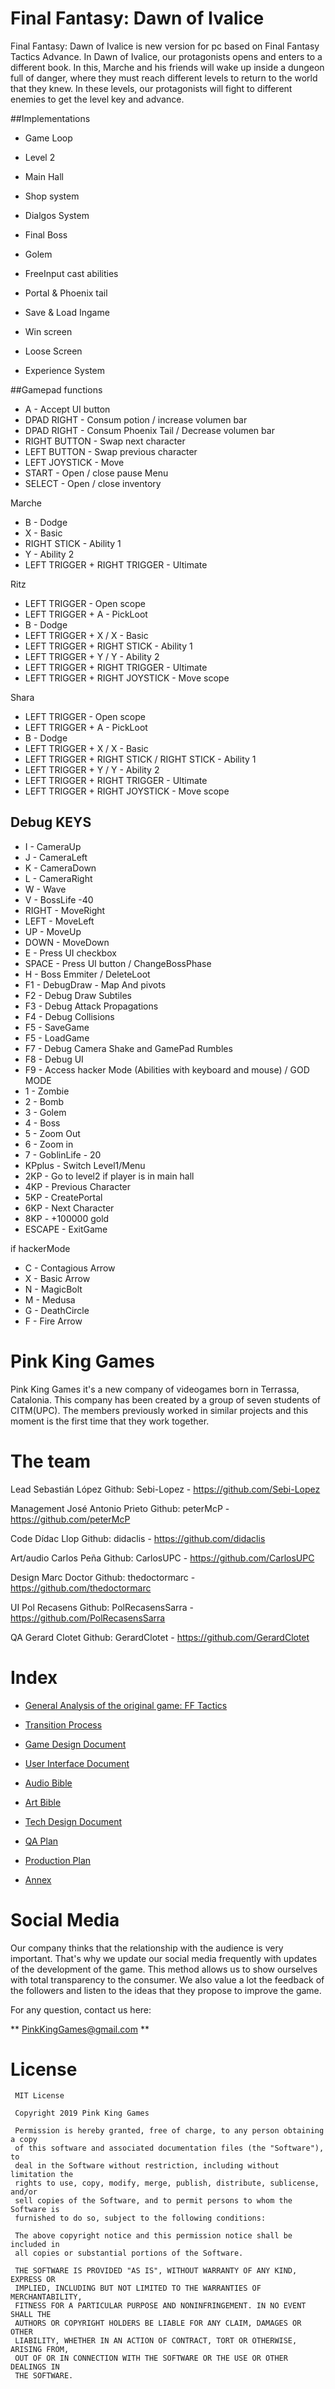 # Final Fantasy: Dawn of Ivalice

Final Fantasy: Dawn of Ivalice is new version for pc based on Final Fantasy Tactics Advance. In Dawn of Ivalice, our protagonists opens and enters to a different book. In this, Marche and his friends will wake up inside a dungeon full of danger, where they must reach different levels to return to the world that they knew. In these levels, our protagonists will fight to different enemies to get the level key and advance.

##Implementations

* Game Loop

* Level 2

* Main Hall

* Shop system

* Dialgos System

* Final Boss

* Golem

* FreeInput cast abilities

* Portal & Phoenix tail

* Save & Load Ingame 

* Win screen

* Loose Screen

* Experience System

##Gamepad functions

* A - Accept UI button
* DPAD RIGHT - Consum potion / increase volumen bar
* DPAD RIGHT - Consum Phoenix Tail / Decrease volumen bar
* RIGHT BUTTON - Swap next character
* LEFT BUTTON - Swap previous character
* LEFT JOYSTICK - Move
* START -  Open / close pause Menu
* SELECT - Open / close inventory

Marche 

* B - Dodge
* X - Basic
* RIGHT STICK - Ability 1
* Y - Ability 2
* LEFT TRIGGER + RIGHT TRIGGER - Ultimate

Ritz

* LEFT TRIGGER - Open scope
* LEFT TRIGGER + A - PickLoot 
* B - Dodge
* LEFT TRIGGER + X / X - Basic
* LEFT TRIGGER + RIGHT STICK - Ability 1
* LEFT TRIGGER + Y / Y - Ability 2
* LEFT TRIGGER + RIGHT TRIGGER - Ultimate
* LEFT TRIGGER + RIGHT JOYSTICK - Move scope

Shara

* LEFT TRIGGER - Open scope
* LEFT TRIGGER + A - PickLoot 
* B - Dodge
* LEFT TRIGGER + X / X - Basic
* LEFT TRIGGER + RIGHT STICK / RIGHT STICK - Ability 1
* LEFT TRIGGER + Y / Y - Ability 2
* LEFT TRIGGER + RIGHT TRIGGER - Ultimate
* LEFT TRIGGER + RIGHT JOYSTICK - Move scope

## Debug KEYS

* I - CameraUp
* J  - CameraLeft
* K - CameraDown
* L - CameraRight
* W - Wave
* V - BossLife -40
* RIGHT - MoveRight
* LEFT - MoveLeft
* UP - MoveUp
* DOWN - MoveDown
* E - Press UI checkbox
* SPACE - Press UI button / ChangeBossPhase
* H - Boss Emmiter / DeleteLoot
* F1 - DebugDraw - Map And pivots
* F2 - Debug Draw Subtiles
* F3 - Debug Attack Propagations
* F4 - Debug Collisions
* F5 - SaveGame
* F5 - LoadGame
* F7  - Debug Camera Shake and GamePad Rumbles
* F8 - Debug UI 
* F9  - Access hacker Mode (Abilities with keyboard and mouse) / GOD MODE
* 1  - Zombie 
* 2 - Bomb
* 3 - Golem
* 4 - Boss
* 5 - Zoom Out
* 6 - Zoom in
* 7 - GoblinLife - 20
* KPplus - Switch Level1/Menu
* 2KP - Go to level2 if player is in main hall
* 4KP  - Previous Character
* 5KP - CreatePortal
* 6KP  - Next Character
* 8KP - +100000 gold
* ESCAPE - ExitGame

if hackerMode

* C - Contagious Arrow
* X - Basic Arrow
* N - MagicBolt
* M - Medusa
* G - DeathCircle
* F - Fire Arrow



# Pink King Games


Pink King Games it's a new company of videogames born in Terrassa, Catalonia. This company has been created by a group of seven students of CITM(UPC). The members previously worked in similar projects and this moment is the first time that they work together.

# The team 


Lead
Sebastián López
Github: Sebi-Lopez - https://github.com/Sebi-Lopez

Management
José Antonio Prieto
Github: peterMcP - https://github.com/peterMcP

Code
Dídac Llop 
Github: didaclis - https://github.com/didaclis

Art/audio
Carlos Peña 
Github: CarlosUPC - https://github.com/CarlosUPC

Design 
Marc Doctor 
Github: thedoctormarc - https://github.com/thedoctormarc

UI
Pol Recasens
Github: PolRecasensSarra - https://github.com/PolRecasensSarra

QA
Gerard Clotet 
Github: GerardClotet - https://github.com/GerardClotet


# Index

* [General Analysis of the original game: FF Tactics](https://github.com/pink-king/Final-Fantasy-Dawn-of-Ivalice/wiki/01.--General-analysis-of-the-original-game:-FF-Tactics)

* [Transition Process](https://github.com/pink-king/Final-Fantasy-Dawn-of-Ivalice/wiki/02.-Transition-Process)

* [Game Design Document](https://github.com/pink-king/Final-Fantasy-Dawn-of-Ivalice/wiki/03.-Game-Design-Document)

* [User Interface Document](https://github.com/pink-king/Final-Fantasy-Dawn-of-Ivalice/wiki/04.-User-Interface-Document)

* [Audio Bible](https://github.com/pink-king/Final-Fantasy-Dawn-of-Ivalice/wiki/05.-Audio-Bible)

* [Art Bible](https://github.com/pink-king/Final-Fantasy-Dawn-of-Ivalice/wiki/06.-Art-Bible)

* [Tech Design Document](https://github.com/pink-king/Final-Fantasy-Dawn-of-Ivalice/wiki/07.-Tech-Design-Document)

* [QA Plan](https://github.com/pink-king/Final-Fantasy-Dawn-of-Ivalice/wiki/08.-QA-Plan)

* [Production Plan](https://github.com/pink-king/Final-Fantasy-Dawn-of-Ivalice/wiki/09.-Production-Plan)

* [Annex](https://github.com/pink-king/Final-Fantasy-Dawn-of-Ivalice/wiki/10.-Annex)


# Social Media

Our company thinks that the relationship with the audience is very important. That's why we update our social media frequently with updates of the development of the game. This method allows us to show ourselves with total transparency to the consumer. We also value a lot the feedback of the followers and listen to the ideas that they propose to improve the game.

For any question, contact us here:

** PinkKingGames@gmail.com **



# License

     MIT License

     Copyright 2019 Pink King Games

     Permission is hereby granted, free of charge, to any person obtaining a copy 
     of this software and associated documentation files (the "Software"), to 
     deal in the Software without restriction, including without limitation the 
     rights to use, copy, modify, merge, publish, distribute, sublicense, and/or 
     sell copies of the Software, and to permit persons to whom the Software is 
     furnished to do so, subject to the following conditions:

     The above copyright notice and this permission notice shall be included in 
     all copies or substantial portions of the Software.

     THE SOFTWARE IS PROVIDED "AS IS", WITHOUT WARRANTY OF ANY KIND, EXPRESS OR 
     IMPLIED, INCLUDING BUT NOT LIMITED TO THE WARRANTIES OF MERCHANTABILITY, 
     FITNESS FOR A PARTICULAR PURPOSE AND NONINFRINGEMENT. IN NO EVENT SHALL THE 
     AUTHORS OR COPYRIGHT HOLDERS BE LIABLE FOR ANY CLAIM, DAMAGES OR OTHER 
     LIABILITY, WHETHER IN AN ACTION OF CONTRACT, TORT OR OTHERWISE, ARISING FROM, 
     OUT OF OR IN CONNECTION WITH THE SOFTWARE OR THE USE OR OTHER DEALINGS IN 
     THE SOFTWARE.

